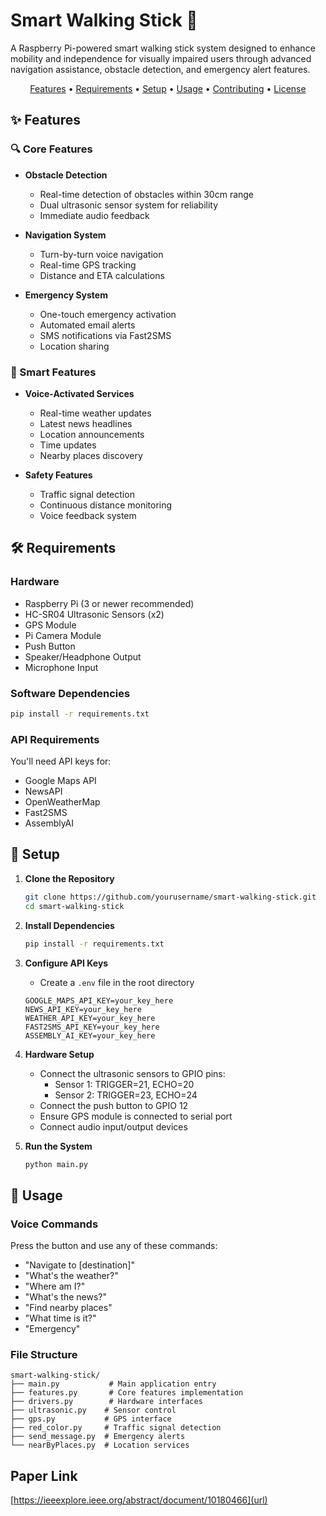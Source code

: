 # Smart Walking Stick 🦯

A Raspberry Pi-powered smart walking stick system designed to enhance mobility and independence for visually impaired users through advanced navigation assistance, obstacle detection, and emergency alert features.

<p align="center">
  <a href="#features">Features</a> •
  <a href="#requirements">Requirements</a> •
  <a href="#setup">Setup</a> •
  <a href="#usage">Usage</a> •
  <a href="#contributing">Contributing</a> •
  <a href="#license">License</a>
</p>

## ✨ Features

### 🔍 Core Features
- **Obstacle Detection**
  - Real-time detection of obstacles within 30cm range
  - Dual ultrasonic sensor system for reliability
  - Immediate audio feedback

- **Navigation System**
  - Turn-by-turn voice navigation
  - Real-time GPS tracking
  - Distance and ETA calculations

- **Emergency System**
  - One-touch emergency activation
  - Automated email alerts
  - SMS notifications via Fast2SMS
  - Location sharing

### 🎯 Smart Features
- **Voice-Activated Services**
  - Real-time weather updates
  - Latest news headlines
  - Location announcements
  - Time updates
  - Nearby places discovery

- **Safety Features**
  - Traffic signal detection
  - Continuous distance monitoring
  - Voice feedback system

## 🛠 Requirements

### Hardware
- Raspberry Pi (3 or newer recommended)
- HC-SR04 Ultrasonic Sensors (x2)
- GPS Module
- Pi Camera Module
- Push Button
- Speaker/Headphone Output
- Microphone Input

### Software Dependencies
```bash
pip install -r requirements.txt
```

### API Requirements
You'll need API keys for:
- Google Maps API
- NewsAPI
- OpenWeatherMap
- Fast2SMS
- AssemblyAI

## 🚀 Setup

1. **Clone the Repository**
   ```bash
   git clone https://github.com/yourusername/smart-walking-stick.git
   cd smart-walking-stick
   ```

2. **Install Dependencies**
   ```bash
   pip install -r requirements.txt
   ```

3. **Configure API Keys**
   - Create a `.env` file in the root directory
   ```env
   GOOGLE_MAPS_API_KEY=your_key_here
   NEWS_API_KEY=your_key_here
   WEATHER_API_KEY=your_key_here
   FAST2SMS_API_KEY=your_key_here
   ASSEMBLY_AI_KEY=your_key_here
   ```

4. **Hardware Setup**
   - Connect the ultrasonic sensors to GPIO pins:
     - Sensor 1: TRIGGER=21, ECHO=20
     - Sensor 2: TRIGGER=23, ECHO=24
   - Connect the push button to GPIO 12
   - Ensure GPS module is connected to serial port
   - Connect audio input/output devices

5. **Run the System**
   ```bash
   python main.py
   ```

## 📖 Usage

### Voice Commands
Press the button and use any of these commands:
- "Navigate to [destination]"
- "What's the weather?"
- "Where am I?"
- "What's the news?"
- "Find nearby places"
- "What time is it?"
- "Emergency"

### File Structure
```
smart-walking-stick/
├── main.py           # Main application entry
├── features.py       # Core features implementation
├── drivers.py        # Hardware interfaces
├── ultrasonic.py    # Sensor control
├── gps.py           # GPS interface
├── red_color.py     # Traffic signal detection
├── send_message.py  # Emergency alerts
└── nearByPlaces.py  # Location services
```

## Paper Link
[https://ieeexplore.ieee.org/abstract/document/10180466](url)
